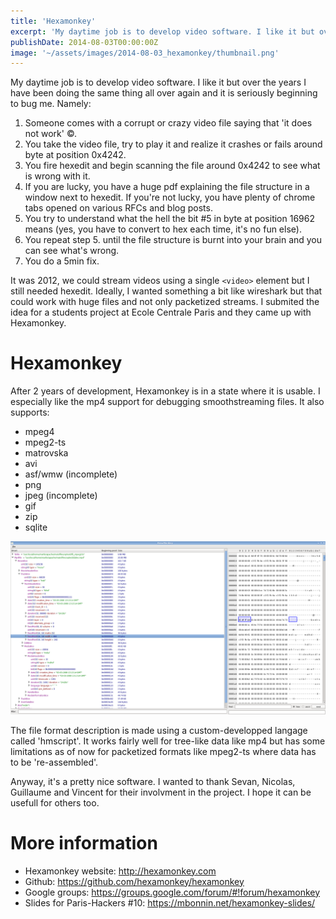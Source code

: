 ```yaml
---
title: 'Hexamonkey'
excerpt: 'My daytime job is to develop video software. I like it but over the years I have been doing the same thing all over again and it is seriously beginning to bug me. Namely:1. Someone comes...'
publishDate: 2014-08-03T00:00:00Z
image: '~/assets/images/2014-08-03_hexamonkey/thumbnail.png'
---
```


My daytime job is to develop video software. I like it but over the years I have been doing the same thing all over again and it is seriously beginning to bug me. Namely:

1.  Someone comes with a corrupt or crazy video file saying that 'it does not work' ©.
2.  You take the video file, try to play it and realize it crashes or fails around byte at position 0x4242.
3.  You fire hexedit and begin scanning the file around 0x4242 to see what is wrong with it.
4.  If you are lucky, you have a huge pdf explaining the file structure in a window next to hexedit. If you're not lucky, you have plenty of chrome tabs opened on various RFCs and blog posts.
5.  You try to understand what the hell the bit #5 in byte at position 16962 means (yes, you have to convert to hex each time, it's no fun else).
6.  You repeat step 5. until the file structure is burnt into your brain and you can see what's wrong.
7.  You do a 5min fix.

It was 2012, we could stream videos using a single <code>&lt;video&gt;</code> element but I still needed hexedit. Ideally, I wanted something a bit like wireshark but that could work with huge files and not only packetized streams. I submited the idea for a students project at Ecole Centrale Paris and they came up with Hexamonkey.

# Hexamonkey

After 2 years of development, Hexamonkey is in a state where it is usable. I especially like the mp4 support for debugging smoothstreaming files. It also supports:

- mpeg4
- mpeg2-ts
- matrovska
- avi
- asf/wmw (incomplete)
- png
- jpeg (incomplete)
- gif
- zip
- sqlite

![Hexamonkey in action](../../assets/images/2014-08-03_hexamonkey/screenshot-mp4.png)

The file format description is made using a custom-developped langage called 'hmscript'. It works fairly well for tree-like data like mp4 but has some limitations as of now for packetized formats like mpeg2-ts where data has to be 're-assembled'.

Anyway, it's a pretty nice software. I wanted to thank Sevan, Nicolas, Guillaume and Vincent for their involvment in the project. I hope it can be usefull for others too.

# More information

- Hexamonkey website: <a href="http://hexamonkey.com">http://hexamonkey.com</a>
- Github: <a href="https://github.com/hexamonkey/hexamonkey">https://github.com/hexamonkey/hexamonkey</a>
- Google groups: <a href="https://groups.google.com/forum/#!forum/hexamonkey">https://groups.google.com/forum/#!forum/hexamonkey</a>
- Slides for Paris-Hackers #10: <a href="https://mbonnin.net/hexamonkey-slides/">https://mbonnin.net/hexamonkey-slides/</a>
